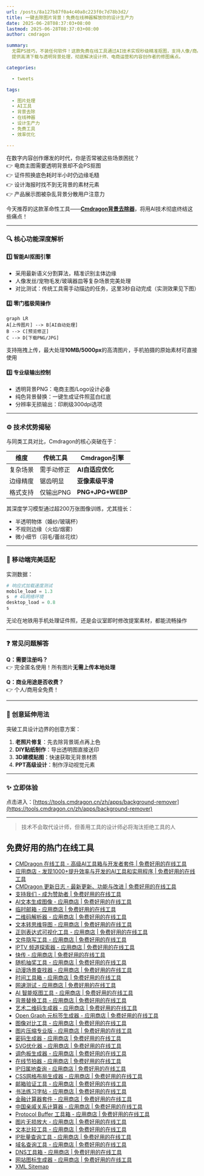 ```yaml
---
url: /posts/8a127b87f0a4c40a8c223f0c7d78b3d2/
title: 一键去除图片背景！免费在线神器解放你的设计生产力
date: 2025-06-28T08:37:03+08:00
lastmod: 2025-06-28T08:37:03+08:00
author: cmdragon

summary:
  无需PS技巧，不装任何软件！这款免费在线工具通过AI技术实现秒级精准抠图，支持人像/商品/复杂场景背景去除，
  提供高清下载与透明背景处理，彻底解决设计师、电商运营和内容创作者的修图痛点。

categories:

  - tweets

tags:

  - 图片处理
  - AI工具
  - 背景去除
  - 在线神器
  - 设计生产力
  - 免费工具
  - 效率优化

---
```


在数字内容创作爆发的时代，你是否常被这些场景困扰？  
👉 电商主图需要透明背景却不会PS抠图  
👉 证件照换底色耗时半小时仍边缘毛糙  
👉 设计海报时找不到无背景的素材元素  
👉 产品展示图被杂乱背景分散用户注意力

今天推荐的这款革命性工具——**[Cmdragon背景去除器](https://tools.cmdragon.cn/zh/apps/background-remover)**，将用AI技术彻底终结这些痛点！

---

### 🔍 核心功能深度解析

#### 1️⃣ **智能AI抠图引擎**

- 采用最新语义分割算法，精准识别主体边缘
- 人像发丝/宠物毛发/玻璃器皿等复杂场景完美处理
- 对比测试：传统工具需手动描边的任务，这里3秒自动完成（实测效果见下图）

#### 2️⃣ **零门槛极简操作**

```mermaid
graph LR
A[上传图片] --> B[AI自动处理]
B --> C[预览修正]
C --> D[下载PNG/JPG]
```

支持拖拽上传，最大处理**10MB/5000px**的高清图片，手机拍摄的原始素材可直接使用

#### 3️⃣ **专业级输出控制**

- 透明背景PNG：电商主图/Logo设计必备
- 纯色背景替换：一键生成证件照蓝白红底
- 分辨率无损输出：印刷级300dpi选项

---

### ⚙️ 技术优势揭秘

与同类工具对比，Cmdragon的核心突破在于：

| 维度   | 传统工具   | Cmdragon引擎       |
|------|--------|------------------|
| 复杂场景 | 需手动修正  | **AI自适应优化**      |
| 边缘精度 | 锯齿明显   | **亚像素级平滑**       |
| 格式支持 | 仅输出PNG | **PNG+JPG+WEBP** |

其深度学习模型通过超200万张图像训练，尤其擅长：

- 半透明物体（婚纱/玻璃杯）
- 不规则边缘（火焰/烟雾）
- 微小细节（羽毛/蕾丝花纹）

---

### 📱 移动端完美适配

实测数据：

```python
# 响应式加载速度测试
mobile_load = 1.3
s  # 4G网络环境
desktop_load = 0.8
s
```

无论在地铁用手机处理证件照，还是会议室即时修改提案素材，都能流畅操作

---

### ❓ 常见问题解答

**Q：需要注册吗？**  
👉 完全匿名使用！所有图片**无需上传本地处理**

**Q：商业用途是否收费？**  
👉 个人/商用全免费！

---

### 🌟 创意延伸用法

突破工具设计边界的创意方案：

1. **老照片修复**：先去除背景斑点再上色
2. **DIY贴纸制作**：导出透明图直接送印
3. **3D建模贴图**：快速获取无背景材质
4. **PPT高级设计**：制作浮动视觉元素

---

### ✨ 立即体验

点击进入：[https://tools.cmdragon.cn/zh/apps/background-remover](https://tools.cmdragon.cn/zh/apps/background-remover)

---
> 技术不会取代设计师，但善用工具的设计师必将淘汰拒绝工具的人  

## 免费好用的热门在线工具

- [CMDragon 在线工具 - 高级AI工具箱与开发者套件 | 免费好用的在线工具](https://tools.cmdragon.cn/zh)
- [应用商店 - 发现1000+提升效率与开发的AI工具和实用程序 | 免费好用的在线工具](https://tools.cmdragon.cn/zh/apps?category=trending)
- [CMDragon 更新日志 - 最新更新、功能与改进 | 免费好用的在线工具](https://tools.cmdragon.cn/zh/changelog)
- [支持我们 - 成为赞助者 | 免费好用的在线工具](https://tools.cmdragon.cn/zh/sponsor)
- [AI文本生成图像 - 应用商店 | 免费好用的在线工具](https://tools.cmdragon.cn/zh/apps/text-to-image-ai)
- [临时邮箱 - 应用商店 | 免费好用的在线工具](https://tools.cmdragon.cn/zh/apps/temp-email)
- [二维码解析器 - 应用商店 | 免费好用的在线工具](https://tools.cmdragon.cn/zh/apps/qrcode-parser)
- [文本转思维导图 - 应用商店 | 免费好用的在线工具](https://tools.cmdragon.cn/zh/apps/text-to-mindmap)
- [正则表达式可视化工具 - 应用商店 | 免费好用的在线工具](https://tools.cmdragon.cn/zh/apps/regex-visualizer)
- [文件隐写工具 - 应用商店 | 免费好用的在线工具](https://tools.cmdragon.cn/zh/apps/steganography-tool)
- [IPTV 频道探索器 - 应用商店 | 免费好用的在线工具](https://tools.cmdragon.cn/zh/apps/iptv-explorer)
- [快传 - 应用商店 | 免费好用的在线工具](https://tools.cmdragon.cn/zh/apps/snapdrop)
- [随机抽奖工具 - 应用商店 | 免费好用的在线工具](https://tools.cmdragon.cn/zh/apps/lucky-draw)
- [动漫场景查找器 - 应用商店 | 免费好用的在线工具](https://tools.cmdragon.cn/zh/apps/anime-scene-finder)
- [时间工具箱 - 应用商店 | 免费好用的在线工具](https://tools.cmdragon.cn/zh/apps/time-toolkit)
- [网速测试 - 应用商店 | 免费好用的在线工具](https://tools.cmdragon.cn/zh/apps/speed-test)
- [AI 智能抠图工具 - 应用商店 | 免费好用的在线工具](https://tools.cmdragon.cn/zh/apps/background-remover)
- [背景替换工具 - 应用商店 | 免费好用的在线工具](https://tools.cmdragon.cn/zh/apps/background-replacer)
- [艺术二维码生成器 - 应用商店 | 免费好用的在线工具](https://tools.cmdragon.cn/zh/apps/artistic-qrcode)
- [Open Graph 元标签生成器 - 应用商店 | 免费好用的在线工具](https://tools.cmdragon.cn/zh/apps/open-graph-generator)
- [图像对比工具 - 应用商店 | 免费好用的在线工具](https://tools.cmdragon.cn/zh/apps/image-comparison)
- [图片压缩专业版 - 应用商店 | 免费好用的在线工具](https://tools.cmdragon.cn/zh/apps/image-compressor)
- [密码生成器 - 应用商店 | 免费好用的在线工具](https://tools.cmdragon.cn/zh/apps/password-generator)
- [SVG优化器 - 应用商店 | 免费好用的在线工具](https://tools.cmdragon.cn/zh/apps/svg-optimizer)
- [调色板生成器 - 应用商店 | 免费好用的在线工具](https://tools.cmdragon.cn/zh/apps/color-palette)
- [在线节拍器 - 应用商店 | 免费好用的在线工具](https://tools.cmdragon.cn/zh/apps/online-metronome)
- [IP归属地查询 - 应用商店 | 免费好用的在线工具](https://tools.cmdragon.cn/zh/apps/ip-geolocation)
- [CSS网格布局生成器 - 应用商店 | 免费好用的在线工具](https://tools.cmdragon.cn/zh/apps/css-grid-layout)
- [邮箱验证工具 - 应用商店 | 免费好用的在线工具](https://tools.cmdragon.cn/zh/apps/email-validator)
- [书法练习字帖 - 应用商店 | 免费好用的在线工具](https://tools.cmdragon.cn/zh/apps/calligraphy-practice)
- [金融计算器套件 - 应用商店 | 免费好用的在线工具](https://tools.cmdragon.cn/zh/apps/finance-calculator-suite)
- [中国亲戚关系计算器 - 应用商店 | 免费好用的在线工具](https://tools.cmdragon.cn/zh/apps/chinese-kinship-calculator)
- [Protocol Buffer 工具箱 - 应用商店 | 免费好用的在线工具](https://tools.cmdragon.cn/zh/apps/protobuf-toolkit)
- [图片无损放大 - 应用商店 | 免费好用的在线工具](https://tools.cmdragon.cn/zh/apps/image-upscaler)
- [文本比较工具 - 应用商店 | 免费好用的在线工具](https://tools.cmdragon.cn/zh/apps/text-compare)
- [IP批量查询工具 - 应用商店 | 免费好用的在线工具](https://tools.cmdragon.cn/zh/apps/ip-batch-lookup)
- [域名查询工具 - 应用商店 | 免费好用的在线工具](https://tools.cmdragon.cn/zh/apps/domain-finder)
- [DNS工具箱 - 应用商店 | 免费好用的在线工具](https://tools.cmdragon.cn/zh/apps/dns-toolkit)
- [网站图标生成器 - 应用商店 | 免费好用的在线工具](https://tools.cmdragon.cn/zh/apps/favicon-generator)
- [XML Sitemap](https://tools.cmdragon.cn/sitemap_index.xml)
